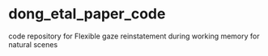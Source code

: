 # dong_etal_paper_code
code repository for Flexible gaze reinstatement during working memory for natural scenes
